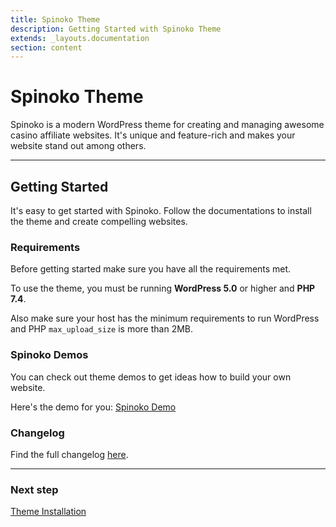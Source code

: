 ```yaml
---
title: Spinoko Theme
description: Getting Started with Spinoko Theme
extends: _layouts.documentation
section: content
---
```


# Spinoko Theme

Spinoko is a modern WordPress theme for creating and managing awesome casino affiliate websites. It's unique and feature-rich and makes your website stand out among others.

---

## Getting Started

It's easy to get started with Spinoko. Follow the documentations to install the theme and create compelling websites.

### Requirements

Before getting started make sure you have all the requirements met.

To use the theme, you must be running **WordPress 5.0** or higher and **PHP 7.4**.

Also make sure your host has the minimum requirements to run WordPress and PHP `max_upload_size` is more than 2MB.

### Spinoko Demos

You can check out theme demos to get ideas how to build your own website.

Here's the demo for you: [Spinoko Demo](https://dinomatic.com/demos/spinoko/one)

### Changelog

Find the full changelog [here](https://dinomatic.com/themes/spinoko/changelog).

---

### Next step

[Theme Installation](/docs/spinoko/installation/)
